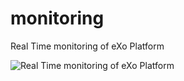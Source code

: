 # monitoring
Real Time monitoring of eXo Platform

![Real Time monitoring of eXo Platform](https://github.com/exo-addons/monitoring/blob/master/portlet/docs/images/Monitoring.png)

